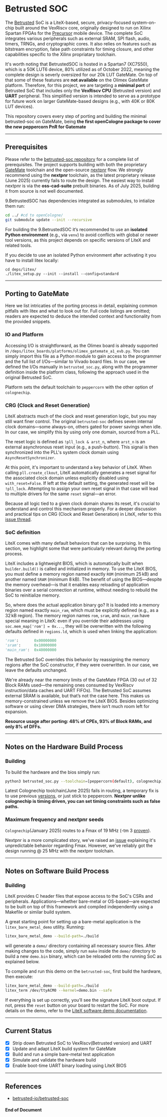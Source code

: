 # Betrusted SOC

The [Betrusted](https://github.com/betrusted-io/betrusted-soc) SoC is a LiteX-based, secure, privacy-focused system-on-chip built around the VexRiscv core, originally designed to run on Xilinx Spartan FPGAs for the [Precursor](https://www.crowdsupply.com/sutajio-kosagi/precursor) mobile device. The complete SoC integrates various peripherals such as external SRAM, SPI flash, audio, timers, TRNGs, and cryptographic cores. It also relies on features such as bitstream encryption, false path constraints for timing closure, and other capabilities specific to the Xilinx propriatary toolchain.

 It's worth noting that BetrustedSOC is hosted in a Spartan7 (XC7S50), which is a 50K LUT6 device, 80% utilized as of October 2022, meaning the complete design is severly oversized for our 20k LUT GateMate. On top of that some of these features are **not available** on the Olimex GateMate platform. Therefore, for this project, we are targeting a **minimal port** of Betrusted SoC that includes only the **VexRiscv CPU** (Betrusted version) and **UART** peripheral. This simplified version is intended to serve as a prototype for future work on larger GateMate-based designs (e.g., with 40K or 80K LUT devices).

 This repository covers every step of porting and building the minimal betrusted-soc on GateMate, being **the first openCologne package to cover the new peppercorn PnR for Gatemate**
<!-- Within this work package, we also plan to create a comprehensive blog that describes all FPGA/RTL developed for the project. -->
---

## Prerequisites
Please refer to the [betrusted-soc repository](https://github.com/betrusted-io/betrusted-soc) for a complete list of prerequisites. The project supports building with both the proprietary [GateMate](https://www.colognechip.com/programmable-logic/gatemate/#tab-313425) toolchain and the open-source [nextpnr](https://www.colognechip.com/programmable-logic/gatemate/#tab-313425) flow. We strongly recommend using the **nextpnr** toolchain, as the latest proprietary release (June 2025) currently fails to route the design. The easiest way to install nextpnr is via the **oss-cad-suite** prebuilt binaries. As of July 2025, building it from source is not well documented.

9.BetrustedSOC has dependencies integrated as submodules, to intialize them run:
```bash
cd ../ #cd to openCologne/
git submodule update --init --recursive
```

For building the 9.BetrustedSOC it’s recommended to use an **isolated Python environment** (e.g., via `venv`) to avoid conflicts with global or newer tool versions, as this project depends on specific versions of LiteX and related tools. 

If you decide to use an isolated Python environment after activating it you have to install litex locally:
```
cd deps/litex/
./litex_setup.py --init --install --config=standard
```

---

## Porting to GateMate
Here we list intricaties of the porting process in detail, explaining common pitfalls with litex and what to look out for. Full code listings are omitted; readers are expected to deduce the intended context and functionality from the provided snippets.
### IO and Platform
Accessing I/O is straightforward, as the Olimex board is already supported in `/deps/litex_boards/platforms/olimex_gatemate_a1_evb.py`. You can simply import this file as a Python module to gain access to the programmer and the full list of I/Os—similar to Vivado board files. In our case, we defined the I/Os manually in `betrusted_soc.py`, along with the programmer definition inside the platform class, following the approach used in the original Betrusted SoC.

Platform sets the default toolchain to `peppercorn` with the other option of `colognechip`.
### CRG (Clock and Reset Generation)
LiteX abstracts much of the clock and reset generation logic, but you may still want finer control. The original `betrusted-soc` defines seven internal clock domains—some always-on, others gated for power savings when idle. In our case, we simplify this by using only one domain, sourced from a PLL.

The reset logic is defined as `!pll_lock & arst_n`, where `arst_n` is an external asynchronous reset input (e.g., a push-button). This signal is then synchronized into the PLL's system clock domain using `AsyncResetSynchronizer`.

At this point, it's important to understand a key behavior of LiteX. When calling `pll.create_clkout`, LiteX automatically generates a reset signal for the associated clock domain unless explicitly disabled using `with_reset=False`. If left at the default setting, the generated reset will be `!pll_lock`. Attempting to assign your own reset signal in that case will lead to multiple drivers for the same `reset` signal—an error.

Because all logic tied to a given clock domain shares its reset, it's crucial to understand and control this mechanism properly. For a deeper discussion and practical tips on CRG (Clock and Reset Generation) in LiteX, refer to this [issue thread](https://github.com/enjoy-digital/litex/issues/1805).

### SoC definition
LiteX comes with many default behaviors that can be surprising. In this section, we highlight some that were particularly relevant during the porting process.

LiteX includes a lightweight BIOS, which is automatically built when `builder.build()` is called and initialized in memory. To use the LiteX BIOS, you must define a memory region named exactly `ROM` (minimum 25 kB) and another named `SRAM` (minimum 8 kB). The benefit of using the BIOS—despite the memory overhead—is that it enables easy reloading of application binaries over a serial connection at runtime, without needing to rebuild the SoC to reinitialize memory.

So, where does the actual application binary go? It is loaded into a memory region named exactly `main_ram`, which must be explicitly defined (e.g., as a 32 kB region). The memory region names `rom`, `sram`, and `main_ram` have special meaning in LiteX: even if you override their addresses using `soc.mem_map['rom'] = 0x...`, they will be overwritten with the following defaults defined in `regions.ld`, which is used when linking the application:

```python
'rom':       0x00000000
'sram':      0x10000000
'main_ram':  0x40000000
```

The Betrusted SoC overrides this behavior by reassigning the memory regions after the SoC constructor, if they were overwritten. In our case, we leave the defaults unchanged.

We're already near the memory limits of the GateMate FPGA (30 out of 32 Block RAMs used—the remaining ones consumed by VexRiscv instruction/data caches and UART FIFOs). The Betrusted SoC assumes external SRAM is available, but that’s not the case here. This makes us memory-constrained unless we remove the LiteX BIOS. Besides optimizing software or using clever DMA strategies, there isn’t much room left for expansion.

**Resource usage after porting: 48% of CPEs, 93% of Block RAMs, and only 8% of DFFs.**

---
## Notes on the Hardware Build Process
### Building
To build the hardware and the bios simply run:
```bash
python3 betrusted_soc.py --toolchain=[peppercorn(default), colognechip] > build.log 2>&1
```
Latest Colognechip toolchain(June 2025) fails in routing, a temporary fix is to use previous [versions](https://github.com/chili-chips-ba/openCologne/issues/70), or just stick to peppercorn. **Nextpnr unlike colognechip is timing driven, you can set timing constraints such as false paths.**

### Maximum frequency and nextpnr seeds
`Colognechip`(January 2025) routes to a Fmax of 19 MHz (-tm 3 [proven](https://github.com/chili-chips-ba/openCologne/issues/62)).

Nextpnr is a more complicated story, we've raised an [issue](https://github.com/chili-chips-ba/openCologne/issues/73) explaining it's unpredictable behavior regarding Fmax. However, we've reliably got the design running @ 25 MHz with the nextpnr toolchain.

---


## Notes on Software Build Process
### Building 
LiteX provides C header files that expose access to the SoC's CSRs and peripherals. Applications—whether bare-metal or OS-based—are expected to be built on top of this framework and compiled independently using a Makefile or similar build system.

A great starting point for setting up a bare-metal application is the `litex_bare_metal_demo` utility. Running:

```bash
litex_bare_metal_demo --build-path=./build
```

will generate a `demo/` directory containing all necessary source files. After making changes to the code, simply run `make` inside the `demo/` directory to build a new `demo.bin` binary, which can be reloaded onto the running SoC as explained below.

To compile and run this demo on the `betrusted-soc`, first build the hardware, then execute:

```bash
litex_bare_metal_demo --build-path=./build
litex_term /dev/ttyACM0 --kernel=demo.bin --safe
```

If everything is set up correctly, you’ll see the signature LiteX boot output. If not, press the `reset` button on your board to restart the SoC. For more details on the demo, refer to the [LiteX software demo documentation](https://github.com/enjoy-digital/litex/tree/master/litex/soc/software/demo).

---

## Current Status

* [x] Strip down Betrusted SoC to VexRiscv(Betrusted version) and UART
* [x] Update and adapt LiteX build system for GateMate
* [x] Build and run a simple bare-metal test application
* [x] Simulate and validate the hardware build
* [x] Enable boot-time UART binary loading using LiteX BIOS

<!-- **EXTRA**: Incrementally reintroduce additional Betrusted SoC peripherals and features -->

---
## References

* [betrusted-io/betrusted-soc](https://github.com/betrusted-io/betrusted-soc)

#### End of Document 
